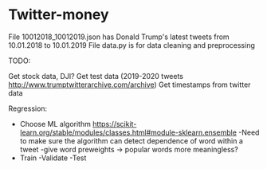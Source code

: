 # Twitter-money

File 10012018_10012019.json has Donald Trump's latest tweets from 10.01.2018 to 10.01.2019
File data.py is for data cleaning and preprocessing


TODO:

Get stock data, DJI?
Get test data (2019-2020 tweets http://www.trumptwitterarchive.com/archive)
Get timestamps from twitter data


Regression:
  - Choose ML algorithm https://scikit-learn.org/stable/modules/classes.html#module-sklearn.ensemble
    -Need to make sure the algorithm can detect dependence of word within a tweet
  -give word preweights -> popular words more meaningless?
  - Train
  -Validate
  -Test
  
